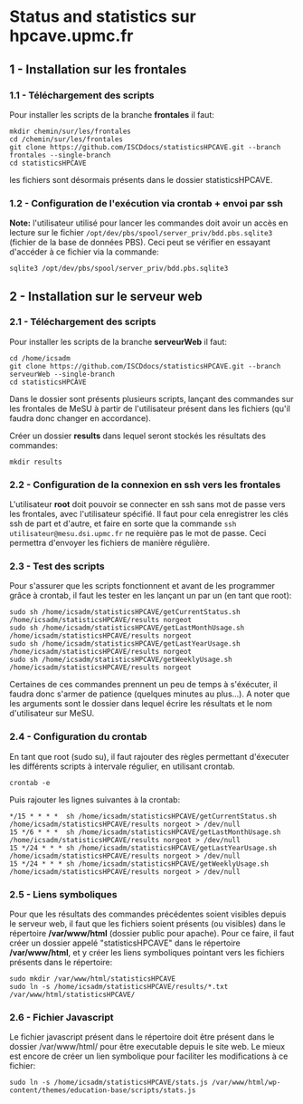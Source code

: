 # Status and statistics sur hpcave.upmc.fr

## 1 - Installation sur les frontales
### 1.1 - Téléchargement des scripts
Pour installer les scripts de la branche **frontales** il faut:
```
mkdir chemin/sur/les/frontales
cd /chemin/sur/les/frontales
git clone https://github.com/ISCDdocs/statisticsHPCAVE.git --branch frontales --single-branch
cd statisticsHPCAVE
```
les fichiers sont désormais présents dans le dossier statisticsHPCAVE.

### 1.2 - Configuration de l'exécution via crontab + envoi par ssh
**Note:** l'utilisateur utilisé pour lancer les commandes doit avoir un accès en lecture sur le fichier `/opt/dev/pbs/spool/server_priv/bdd.pbs.sqlite3` (fichier de la base de données PBS). Ceci peut se vérifier en essayant d'accéder à ce fichier via la commande:
```
sqlite3 /opt/dev/pbs/spool/server_priv/bdd.pbs.sqlite3
```

## 2 - Installation sur le serveur web

### 2.1 - Téléchargement des scripts
Pour installer les scripts de la branche **serveurWeb** il faut:
```
cd /home/icsadm
git clone https://github.com/ISCDdocs/statisticsHPCAVE.git --branch serveurWeb --single-branch
cd statisticsHPCAVE
```
Dans le dossier sont présents plusieurs scripts, lançant des commandes sur les frontales de MeSU à partir de l'utilisateur présent dans les fichiers (qu'il faudra donc changer en accordance).

Créer un dossier **results** dans lequel seront stockés les résultats des commandes:
```
mkdir results
```

### 2.2 - Configuration de la connexion en ssh vers les frontales
L'utilisateur **root** doit pouvoir se connecter en ssh sans mot de passe vers les frontales, avec l'utilisateur spécifié. Il faut pour cela enregistrer les clés ssh de part et d'autre, et faire en sorte que la commande `ssh utilisateur@mesu.dsi.upmc.fr` ne requière pas le mot de passe.
Ceci permettra d'envoyer les fichiers de manière régulière.

### 2.3 - Test des scripts
Pour s'assurer que les scripts fonctionnent et avant de les programmer grâce à crontab, il faut les tester en les lançant un par un (en tant que root):
```
sudo sh /home/icsadm/statisticsHPCAVE/getCurrentStatus.sh  /home/icsadm/statisticsHPCAVE/results norgeot
sudo sh /home/icsadm/statisticsHPCAVE/getLastMonthUsage.sh /home/icsadm/statisticsHPCAVE/results norgeot
sudo sh /home/icsadm/statisticsHPCAVE/getLastYearUsage.sh  /home/icsadm/statisticsHPCAVE/results norgeot
sudo sh /home/icsadm/statisticsHPCAVE/getWeeklyUsage.sh    /home/icsadm/statisticsHPCAVE/results norgeot
```
Certaines de ces commandes prennent un peu de temps à s'éxécuter, il faudra donc s'armer de patience (quelques minutes au plus...).
A noter que les arguments sont le dossier dans lequel écrire les résultats et le nom d'utilisateur sur MeSU.


### 2.4 - Configuration du crontab
En tant que root (sudo su), il faut rajouter des règles permettant d'éxecuter les différents scripts à intervale régulier, en utilisant crontab.
```
crontab -e
```
Puis rajouter les lignes suivantes à la crontab:
```
*/15 * * * *  sh /home/icsadm/statisticsHPCAVE/getCurrentStatus.sh  /home/icsadm/statisticsHPCAVE/results norgeot > /dev/null
15 */6 * * *  sh /home/icsadm/statisticsHPCAVE/getLastMonthUsage.sh /home/icsadm/statisticsHPCAVE/results norgeot > /dev/null
15 */24 * * * sh /home/icsadm/statisticsHPCAVE/getLastYearUsage.sh  /home/icsadm/statisticsHPCAVE/results norgeot > /dev/null
15 */24 * * * sh /home/icsadm/statisticsHPCAVE/getWeeklyUsage.sh    /home/icsadm/statisticsHPCAVE/results norgeot > /dev/null
```

### 2.5 - Liens symboliques

Pour que les résultats des commandes précédentes soient visibles depuis le serveur web, il faut que les fichiers soient présents (ou visibles) dans le répertoire **/var/www/html** (dossier public pour apache).
Pour ce faire, il faut créer un dossier appelé "statisticsHPCAVE" dans le répertoire **/var/www/html**, et y créer les liens symboliques pointant vers les fichiers présents dans le répertoire:
```
sudo mkdir /var/www/html/statisticsHPCAVE
sudo ln -s /home/icsadm/statisticsHPCAVE/results/*.txt /var/www/html/statisticsHPCAVE/
```

### 2.6 - Fichier Javascript
Le fichier javascript présent dans le répertoire doit être présent dans le dossier /var/www/html/ pour être executable depuis le site web. Le mieux est encore de créer un lien symbolique pour faciliter les modifications à ce fichier:
```
sudo ln -s /home/icsadm/statisticsHPCAVE/stats.js /var/www/html/wp-content/themes/education-base/scripts/stats.js
```
